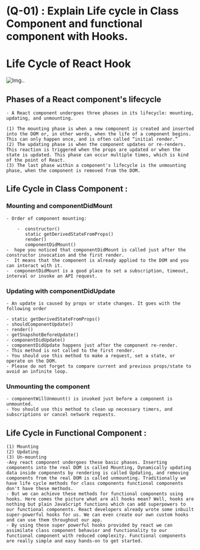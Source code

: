 # (Q-01) : Explain Life cycle in Class Component and functional component with Hooks.

# Life Cycle of React Hook

![Img..](https://i.imgur.com/PVPr1dK.jpeg)
## Phases of a React component's lifecycle
    - A React component undergoes three phases in its lifecycle: mounting, updating, and unmounting.

    (1) The mounting phase is when a new component is created and inserted into the DOM or, in other words, when the life of a component begins. This can only happen once, and is often called “initial render.”
    (2) The updating phase is when the component updates or re-renders. This reaction is triggered when the props are updated or when the state is updated. This phase can occur multiple times, which is kind of the point of React.
    (3) The last phase within a component's lifecycle is the unmounting phase, when the component is removed from the DOM.


## Life Cycle in Class Component :
### Mounting and componentDidMount
    - Order of component mounting:

        -  constructor()
           static getDerivedStateFromProps()
           render()
           componentDidMount()
    -  hope you noticed that componentDidMount is called just after the constructor invocation and the first render.
    -  It means that the component is already applied to the DOM and you can interact with it.
    -  componentDidMount is a good place to set a subscription, timeout, interval or invoke an API request.

### Updating with componentDidUpdate
    - An update is caused by props or state changes. It goes with the following order

    - static getDerivedStateFromProps()
    - shouldComponentUpdate()
    - render()
    - getSnapshotBeforeUpdate()
    - componentDidUpdate()
    - componentDidUpdate happens just after the component re-render.
    - This method is not called to the first render.
    - You should use this method to make a request, set a state, or operate on the DOM.
    - Please do not forget to compare current and previous props/state to avoid an infinite loop.

### Unmounting the component
    - componentWillUnmount() is invoked just before a component is unmounted.
    - You should use this method to clean up necessary timers, and subscriptions or cancel network requests.

## Life Cycle in Functional Component :
    (1) Mounting
    (2) Updating
    (3) Un-mounting
    -Any react component undergoes these basic phases. Inserting components into the real DOM is called Mounting, Dynamically updating data inside components by rendering is called Updating, and removing components from the real DOM is called unmounting. Traditionally we have life cycle methods for class components functional components don't have these methods.
    - But we can achieve these methods for functional components using hooks. Here comes the picture what are all hooks mean? Well, hooks are nothing but plain JavaScript functions which can add superpowers to our functional components. React developers already wrote some inbuilt super-powerful hooks for us. We can even create our own custom hooks and can use them throughout our app.
    - By using these super powerful hooks provided by react we can assimilate class component behavior and functionality to our functional component with reduced complexity. Functional components are really simple and easy hands-on to get started.


